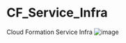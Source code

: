 # CF_Service_Infra
Cloud Formation Service Infra
![image](https://github.com/zc142365/CF_Service_Infra/assets/50620917/08d963da-98d1-4bf4-b814-67c1a844c1c4)
